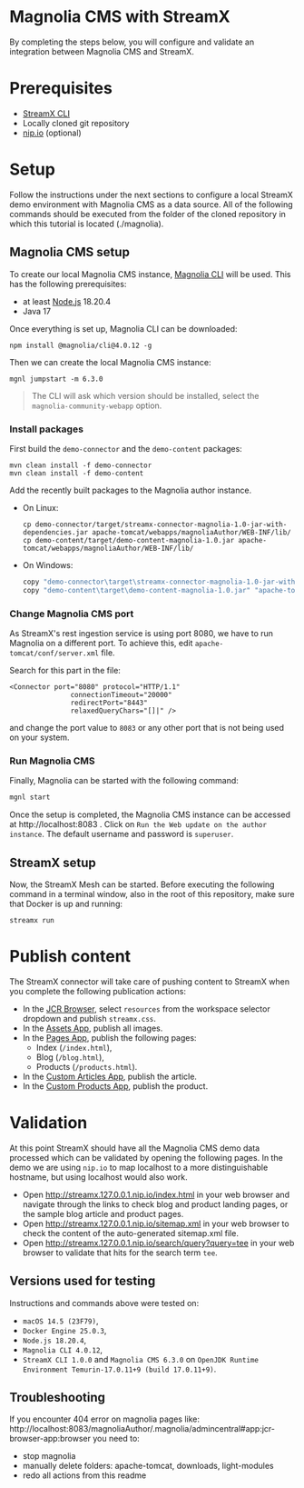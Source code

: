 # Magnolia CMS with StreamX

By completing the steps below, you will configure and validate an integration between Magnolia CMS and StreamX.

# Prerequisites

* [StreamX CLI](https://www.streamx.dev/guides/main/streamx-command-line-interface-reference.html)
* Locally cloned git repository
* [nip.io](https://nip.io/) (optional)

# Setup

Follow the instructions under the next sections to configure a local StreamX demo environment with Magnolia CMS as a data source. All of the following commands should be executed from the folder of the cloned repository in which this tutorial is located (./magnolia).

## Magnolia CMS setup

To create our local Magnolia CMS instance, [Magnolia CLI](https://docs.magnolia-cms.com/magnolia-cli/4.x/) will be used.
This has the following prerequisites:
 - at least [Node.js](https://nodejs.org/en) 18.20.4
 - Java 17

 Once everything is set up, Magnolia CLI can be downloaded:

```shell
npm install @magnolia/cli@4.0.12 -g
```

Then we can create the local Magnolia CMS instance:

```shell
mgnl jumpstart -m 6.3.0
```

> The CLI will ask which version should be installed, select the `magnolia-community-webapp` option.

### Install packages

First build the `demo-connector` and the `demo-content` packages:
```shell
mvn clean install -f demo-connector
mvn clean install -f demo-content
```

Add the recently built packages to the Magnolia author instance.
* On Linux:
  ```shell
  cp demo-connector/target/streamx-connector-magnolia-1.0-jar-with-dependencies.jar apache-tomcat/webapps/magnoliaAuthor/WEB-INF/lib/
  cp demo-content/target/demo-content-magnolia-1.0.jar apache-tomcat/webapps/magnoliaAuthor/WEB-INF/lib/
  ```
* On Windows:
  ```bash
  copy "demo-connector\target\streamx-connector-magnolia-1.0-jar-with-dependencies.jar" "apache-tomcat\webapps\magnoliaAuthor\WEB-INF\lib"
  copy "demo-content\target\demo-content-magnolia-1.0.jar" "apache-tomcat\webapps\magnoliaAuthor\WEB-INF\lib\"
  ```

### Change Magnolia CMS port

As StreamX's rest ingestion service is using port 8080, we have to run Magnolia on a different port. To achieve this, edit `apache-tomcat/conf/server.xml` file.

Search for this part in the file:
```shell
<Connector port="8080" protocol="HTTP/1.1"
               connectionTimeout="20000"
               redirectPort="8443"
               relaxedQueryChars="[]|" />
```
and change the port value to `8083` or any other port that is not being used on your system.

### Run Magnolia CMS

Finally, Magnolia can be started with the following command:

```bash
mgnl start
```

Once the setup is completed, the Magnolia CMS instance can be accessed at http://localhost:8083 .
Click on `Run the Web update on the author instance`.
The default username and password is `superuser`.

## StreamX setup

Now, the StreamX Mesh can be started. Before executing the following command in a terminal window, also in the root of this repository, make sure that Docker is up and running:

```shell
streamx run
```

# Publish content

The StreamX connector will take care of pushing content to StreamX when you complete the following publication actions:

* In the [JCR Browser](http://localhost:8083/magnoliaAuthor/.magnolia/admincentral#app:jcr-browser-app:browser), select
  `resources` from the workspace selector dropdown and publish `streamx.css`.
* In the [Assets App](http://localhost:8083/magnoliaAuthor/.magnolia/admincentral#app:dam:jcrBrowser;::), publish all images.
* In the [Pages App](http://localhost:8083/magnoliaAuthor/.magnolia/admincentral#app:pages-app:browser;::), publish the
  following pages:
    * Index (`/index.html`),
    * Blog (`/blog.html`),
    * Products (`/products.html`).
* In the [Custom Articles App](http://localhost:8083/magnoliaAuthor/.magnolia/admincentral#app:articles-app:browser), publish the article.
* In the [Custom Products App](http://localhost:8083/magnoliaAuthor/.magnolia/admincentral#app:products-app:browser), publish the product.

# Validation

At this point StreamX should have all the Magnolia CMS demo data processed which can be validated by opening the following pages. In the demo we are using `nip.io` to map localhost to a more distinguishable hostname, but using localhost would also work.

* Open http://streamx.127.0.0.1.nip.io/index.html in your web browser and navigate through the links to check blog and product
  landing pages, or the sample blog article and product pages.
* Open http://streamx.127.0.0.1.nip.io/sitemap.xml in your web browser to check the content of the auto-generated sitemap.xml
  file.
* Open http://streamx.127.0.0.1.nip.io/search/query?query=tee in your web browser to validate that hits for the search term `tee`.

## Versions used for testing

Instructions and commands above were tested on:

* `macOS 14.5 (23F79)`,
* `Docker Engine 25.0.3`,
* `Node.js 18.20.4`,
* `Magnolia CLI 4.0.12`,
* `StreamX CLI 1.0.0` and `Magnolia CMS 6.3.0` on `OpenJDK Runtime Environment Temurin-17.0.11+9 (build 17.0.11+9)`.

## Troubleshooting

If you encounter 404 error on magnolia pages like:
http://localhost:8083/magnoliaAuthor/.magnolia/admincentral#app:jcr-browser-app:browser
you need to:
* stop magnolia
* manually delete folders: apache-tomcat, downloads, light-modules
* redo all actions from this readme
